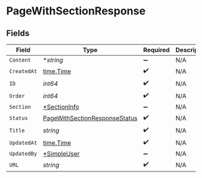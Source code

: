 # PageWithSectionResponse


## Fields

| Field                                                                                 | Type                                                                                  | Required                                                                              | Description                                                                           |
| ------------------------------------------------------------------------------------- | ------------------------------------------------------------------------------------- | ------------------------------------------------------------------------------------- | ------------------------------------------------------------------------------------- |
| `Content`                                                                             | **string*                                                                             | :heavy_minus_sign:                                                                    | N/A                                                                                   |
| `CreatedAt`                                                                           | [time.Time](https://pkg.go.dev/time#Time)                                             | :heavy_check_mark:                                                                    | N/A                                                                                   |
| `ID`                                                                                  | *int64*                                                                               | :heavy_check_mark:                                                                    | N/A                                                                                   |
| `Order`                                                                               | *int64*                                                                               | :heavy_check_mark:                                                                    | N/A                                                                                   |
| `Section`                                                                             | [*SectionInfo](../../models/shared/sectioninfo.md)                                    | :heavy_minus_sign:                                                                    | N/A                                                                                   |
| `Status`                                                                              | [PageWithSectionResponseStatus](../../models/shared/pagewithsectionresponsestatus.md) | :heavy_check_mark:                                                                    | N/A                                                                                   |
| `Title`                                                                               | *string*                                                                              | :heavy_check_mark:                                                                    | N/A                                                                                   |
| `UpdatedAt`                                                                           | [time.Time](https://pkg.go.dev/time#Time)                                             | :heavy_check_mark:                                                                    | N/A                                                                                   |
| `UpdatedBy`                                                                           | [*SimpleUser](../../models/shared/simpleuser.md)                                      | :heavy_minus_sign:                                                                    | N/A                                                                                   |
| `URL`                                                                                 | *string*                                                                              | :heavy_check_mark:                                                                    | N/A                                                                                   |